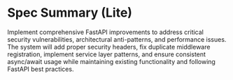 # Spec Summary (Lite)

Implement comprehensive FastAPI improvements to address critical security vulnerabilities, architectural anti-patterns, and performance issues. The system will add proper security headers, fix duplicate middleware registration, implement service layer patterns, and ensure consistent async/await usage while maintaining existing functionality and following FastAPI best practices.
